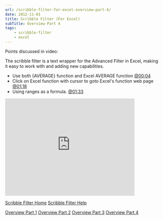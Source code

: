 ```yaml
---
url: /scribble-filter-for-excel-overview-part-4/
date: 2012-11-01
title: Scribble Filter (For Excel)
subTitle: Overview Part 4
tags:
    - scribble-filter
    - excel
---
```


Points discussed in video:

The scribble filter is a text wrapper for the Advanced Filter in Excel, making it easy to work with and adding new capabilities.
<ul>
<li>Use both {AVERAGE} function and Excel AVERAGE function <a href="http://www.youtube.com/watch?feature=player_detailpage&v=jIpIWbKHawk#t=4s">@00:04</a></li>
<li>Click on Excel function with cursor to goto Excel's function web page <a href="http://www.youtube.com/watch?feature=player_detailpage&v=jIpIWbKHawk#t=78s">@01:18</a></li>
<li>Using ranges as a formula. <a href="http://www.youtube.com/watch?feature=player_detailpage&v=jIpIWbKHawk#t=93s">@01:33</a></li>
</ul>

<iframe width="420" height="315" src="http://www.youtube.com/embed/jIpIWbKHawk" frameborder="0" allowfullscreen></iframe>

<a href="http://wp.me/P26YjB-7Z">Scribble Filter Home</a>
<a href="http://wp.me/P26YjB-82">Scribble Filter Help</a>

<a href="http://wp.me/p26YjB-85">Overview Part 1</a>
<a href="http://wp.me/p26YjB-8o">Overview Part 2</a>
<a href="http://wp.me/p26YjB-8s">Overview Part 3</a>
<a href="http://wp.me/p26YjB-8Y">Overview Part 4</a>
